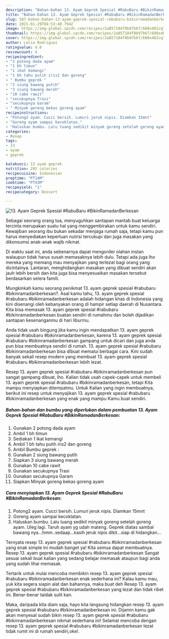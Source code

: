 ```yaml
---
description: "Bahan-bahan 13. Ayam Geprek Spesial #RabuBaru #BikinRamadanBerkesan yang lezat dan Mudah Dibuat"
title: "Bahan-bahan 13. Ayam Geprek Spesial #RabuBaru #BikinRamadanBerkesan yang lezat dan Mudah Dibuat"
slug: 587-bahan-bahan-13-ayam-geprek-spesial-rabubaru-bikinramadanberkesan-yang-lezat-dan-mudah-dibuat
date: 2021-01-29T04:53:40.794Z
image: https://img-global.cpcdn.com/recipes/2a857104f0b97b6f/680x482cq70/13-ayam-geprek-spesial-rabubaru-bikinramadanberkesan-foto-resep-utama.jpg
thumbnail: https://img-global.cpcdn.com/recipes/2a857104f0b97b6f/680x482cq70/13-ayam-geprek-spesial-rabubaru-bikinramadanberkesan-foto-resep-utama.jpg
cover: https://img-global.cpcdn.com/recipes/2a857104f0b97b6f/680x482cq70/13-ayam-geprek-spesial-rabubaru-bikinramadanberkesan-foto-resep-utama.jpg
author: Lelia Rodriguez
ratingvalue: 4.6
reviewcount: 4
recipeingredient:
- "2 potong dada ayam"
- "1 bh timun"
- "1 ikat kemangi"
- "1 bh tahu putih iris2 dan goreng"
- " Bumbu geprek "
- "2 siung bawang putih"
- "3 siung bawang merah"
- "10 cabe rawit"
- "secukupnya Trasi"
- "secukupnya Garam"
- " Minyak goreng bekas goreng ayam"
recipeinstructions:
- "Potong2 ayam. Cucci bersih. Lumuri jeruk nipis. Diamkan 15mnt"
- "Goreng ayam sampai kecoklatan."
- "Haluskan bumbu. Lalu tuang sedikit minyak goreng setelah goreng ayam. Uleg lagi. Taruh ayam yg udah mateng. Geprek diatas sambal bawang nya...hmm..sedaap...kasih jeruk nipis dikit...siap di hidangkan..."
categories:
- Resep
tags:
- 13
- ayam
- geprek

katakunci: 13 ayam geprek 
nutrition: 292 calories
recipecuisine: Indonesian
preptime: "PT14M"
cooktime: "PT43M"
recipeyield: "1"
recipecategory: Dessert

---
```



![13. Ayam Geprek Spesial #RabuBaru #BikinRamadanBerkesan](https://img-global.cpcdn.com/recipes/2a857104f0b97b6f/680x482cq70/13-ayam-geprek-spesial-rabubaru-bikinramadanberkesan-foto-resep-utama.jpg)

Sebagai seorang orang tua, menyuguhkan santapan mantab buat keluarga tercinta merupakan suatu hal yang menggembirakan untuk kamu sendiri. Kewajiban seorang ibu bukan sekadar menjaga rumah saja, tetapi kamu pun harus menyediakan keperluan nutrisi tercukupi dan juga masakan yang dikonsumsi anak-anak wajib nikmat.

Di waktu  saat ini, anda sebenarnya dapat mengorder olahan instan walaupun tidak harus susah memasaknya lebih dulu. Tetapi ada juga lho mereka yang memang mau menyajikan yang terlezat bagi orang yang dicintainya. Lantaran, menghidangkan masakan yang dibuat sendiri akan jauh lebih bersih dan kita juga bisa menyesuaikan masakan tersebut berdasarkan selera famili. 



Mungkinkah kamu seorang penikmat 13. ayam geprek spesial #rabubaru #bikinramadanberkesan?. Asal kamu tahu, 13. ayam geprek spesial #rabubaru #bikinramadanberkesan adalah hidangan khas di Indonesia yang kini disenangi oleh kebanyakan orang di hampir setiap daerah di Nusantara. Kita bisa memasak 13. ayam geprek spesial #rabubaru #bikinramadanberkesan buatan sendiri di rumahmu dan boleh dijadikan santapan kesenanganmu di hari liburmu.

Anda tidak usah bingung jika kamu ingin mendapatkan 13. ayam geprek spesial #rabubaru #bikinramadanberkesan, karena 13. ayam geprek spesial #rabubaru #bikinramadanberkesan gampang untuk dicari dan juga anda pun bisa membuatnya sendiri di rumah. 13. ayam geprek spesial #rabubaru #bikinramadanberkesan bisa dibuat memalui berbagai cara. Kini sudah banyak sekali resep modern yang membuat 13. ayam geprek spesial #rabubaru #bikinramadanberkesan lebih lezat.

Resep 13. ayam geprek spesial #rabubaru #bikinramadanberkesan pun sangat gampang dibuat, lho. Kalian tidak usah capek-capek untuk membeli 13. ayam geprek spesial #rabubaru #bikinramadanberkesan, tetapi Kita mampu menyiapkan ditempatmu. Untuk Kalian yang ingin membuatnya, berikut ini resep untuk menyajikan 13. ayam geprek spesial #rabubaru #bikinramadanberkesan yang enak yang mampu Kamu buat sendiri.

<!--inarticleads1-->

##### Bahan-bahan dan bumbu yang diperlukan dalam pembuatan 13. Ayam Geprek Spesial #RabuBaru #BikinRamadanBerkesan:

1. Gunakan 2 potong dada ayam
1. Ambil 1 bh timun
1. Sediakan 1 ikat kemangi
1. Ambil 1 bh tahu putih iris2 dan goreng
1. Ambil  Bumbu geprek :
1. Gunakan 2 siung bawang putih
1. Siapkan 3 siung bawang merah
1. Gunakan 10 cabe rawit
1. Gunakan secukupnya Trasi
1. Gunakan secukupnya Garam
1. Siapkan  Minyak goreng bekas goreng ayam




<!--inarticleads2-->

##### Cara menyiapkan 13. Ayam Geprek Spesial #RabuBaru #BikinRamadanBerkesan:

1. Potong2 ayam. Cucci bersih. Lumuri jeruk nipis. Diamkan 15mnt
1. Goreng ayam sampai kecoklatan.
1. Haluskan bumbu. Lalu tuang sedikit minyak goreng setelah goreng ayam. Uleg lagi. Taruh ayam yg udah mateng. Geprek diatas sambal bawang nya...hmm..sedaap...kasih jeruk nipis dikit...siap di hidangkan...




Ternyata resep 13. ayam geprek spesial #rabubaru #bikinramadanberkesan yang enak simple ini mudah banget ya! Kita semua dapat membuatnya. Resep 13. ayam geprek spesial #rabubaru #bikinramadanberkesan Sangat sesuai sekali buat kalian yang sedang belajar memasak ataupun bagi anda yang sudah lihai memasak.

Tertarik untuk mulai mencoba membikin resep 13. ayam geprek spesial #rabubaru #bikinramadanberkesan enak sederhana ini? Kalau kamu mau, yuk kita segera siapin alat dan bahannya, maka buat deh Resep 13. ayam geprek spesial #rabubaru #bikinramadanberkesan yang lezat dan tidak ribet ini. Benar-benar taidak sulit kan. 

Maka, daripada kita diam saja, hayo kita langsung hidangkan resep 13. ayam geprek spesial #rabubaru #bikinramadanberkesan ini. Dijamin kamu gak akan menyesal sudah bikin resep 13. ayam geprek spesial #rabubaru #bikinramadanberkesan nikmat sederhana ini! Selamat mencoba dengan resep 13. ayam geprek spesial #rabubaru #bikinramadanberkesan lezat tidak rumit ini di rumah sendiri,oke!.

